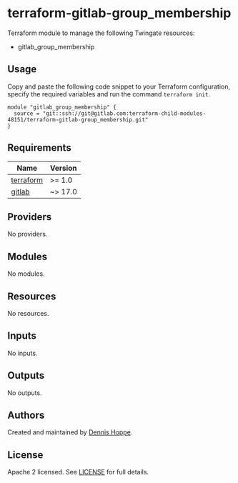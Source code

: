 # terraform-gitlab-group_membership

Terraform module to manage the following Twingate resources:

* gitlab_group_membership

## Usage

Copy and paste the following code snippet to your Terraform configuration,
specify the required variables and run the command `terraform init`.

```hcl
module "gitlab_group_membership" {
  source = "git::ssh://git@gitlab.com:terraform-child-modules-48151/terraform-gitlab-group_membership.git"
}
```

<!-- BEGIN_TF_DOCS -->
## Requirements

| Name | Version |
|------|---------|
| <a name="requirement_terraform"></a> [terraform](#requirement\_terraform) | >= 1.0 |
| <a name="requirement_gitlab"></a> [gitlab](#requirement\_gitlab) | ~> 17.0 |

## Providers

No providers.

## Modules

No modules.

## Resources

No resources.

## Inputs

No inputs.

## Outputs

No outputs.
<!-- END_TF_DOCS -->

## Authors

Created and maintained by [Dennis Hoppe](https://gitlab.com/dhoppeIT).

## License

Apache 2 licensed. See [LICENSE](LICENSE) for full details.
